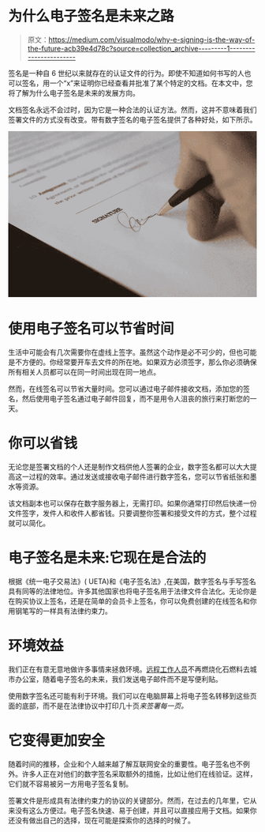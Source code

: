 # 为什么电子签名是未来之路

> 原文：<https://medium.com/visualmodo/why-e-signing-is-the-way-of-the-future-acb39e4d78c?source=collection_archive---------1----------------------->

签名是一种自 6 世纪以来就存在的认证文件的行为。即使不知道如何书写的人也可以签名，用一个“x”来证明你已经查看并批准了某个特定的文档。在本文中，您将了解为什么电子签名是未来的发展方向。

文档签名永远不会过时，因为它是一种合法的认证方法。然而，这并不意味着我们签署文件的方式没有改变。带有数字签名的电子签名提供了各种好处，如下所示。

![](img/b7b7b1e780df9e19b5a5e8d7716304e7.png)

# 使用电子签名可以节省时间

生活中可能会有几次需要你在虚线上签字。虽然这个动作是必不可少的，但也可能是不方便的。你经常要开车去文件的所在地。如果双方必须签字，那么你必须确保所有相关人员都可以在同一时间出现在同一地点。

然而，在线签名可以节省大量时间。您可以通过电子邮件接收文档，添加您的签名，然后使用电子签名通过电子邮件回复，而不是用令人沮丧的旅行来打断您的一天。

# 你可以省钱

无论您是签署文档的个人还是制作文档供他人签署的企业，数字签名都可以大大提高这一过程的效率。通过发送或接收电子邮件进行数字签名，您可以节省纸张和墨水等资源。

该文档副本也可以保存在数字服务器上，无需打印。如果你通常打印然后快递一份文件签字，发件人和收件人都省钱。只要调整你签署和接受文件的方式，整个过程就可以简化。

# 电子签名是未来:它现在是合法的

根据《统一电子交易法》( UETA)和《电子签名法》,在美国，数字签名与手写签名具有同等的法律地位。许多其他国家也将电子签名用于法律文件合法化。无论你是在购买协议上签名，还是在简单的会员卡上签名，你可以免费创建的在线签名和你用钢笔写的一样具有法律约束力。

# 环境效益

我们正在有意无意地做许多事情来拯救环境。[远程工作人员](https://visualmodo.com/what-is-remote-work-and-how-to-be-productive-on-it/)不再燃烧化石燃料去城市办公室，随着电子签名的未来，我们发送电子邮件而不是写便利贴。

使用数字签名还可能有利于环境。我们可以在电脑屏幕上将电子签名转移到这些页面的底部，而不是在法律协议中打印几十页*来签署每一页。*

# 它变得更加安全

随着时间的推移，企业和个人越来越了解互联网安全的重要性。电子签名也不例外。许多人正在对他们的数字签名采取额外的措施，比如让他们在线验证。这样，它们就不容易被另一方用电子签名复制。

签署文件是形成具有法律约束力的协议的关键部分。然而，在过去的几年里，它从来没有这么方便过。电子签名快速、易于创建，并且可以直接应用于文档。如果你还没有做出自己的选择，现在可能是探索你的选择的时候了。